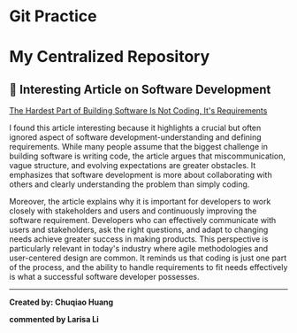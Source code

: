 # Git Practice
# My Centralized Repository  

## 🔗 Interesting Article on Software Development  
[The Hardest Part of Building Software Is Not Coding, It's Requirements](https://stackoverflow.blog/2023/12/29/the-hardest-part-of-building-software-is-not-coding-its-requirements/)  

I found this article interesting because it highlights a crucial but often ignored aspect of software development-understanding and defining requirements. While many people assume that the biggest challenge in building software is writing code, the article argues that miscommunication, vague structure, and evolving expectations are greater obstacles. It emphasizes that software development is more about collaborating with others and clearly understanding the problem than simply coding.  

Moreover, the article explains why it is important for developers to work closely with stakeholders and users and continuously improving the software requirement. Developers who can effectively communicate with users and stakeholders, ask the right questions, and adapt to changing needs achieve greater success in making products. This perspective is particularly relevant in today's industry where agile methodologies and user-centered design are common. It reminds us that coding is just one part of the process, and the ability to handle requirements to fit needs effectively is what a successful software developer possesses.  

---  
**Created by: Chuqiao Huang**  

**commented by Larisa Li**
